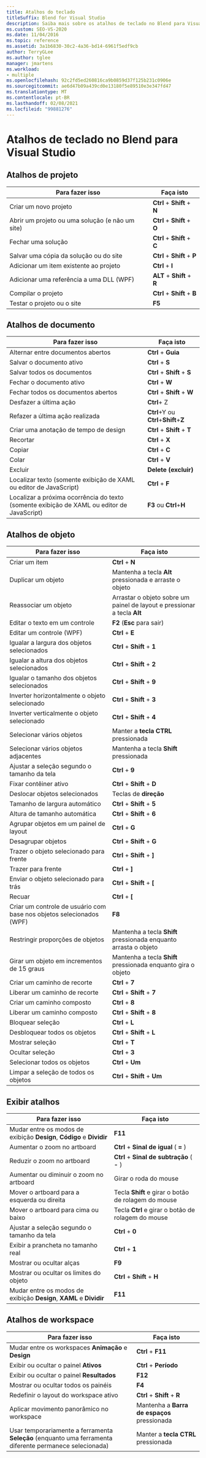 ```yaml
---
title: Atalhos do teclado
titleSuffix: Blend for Visual Studio
description: Saiba mais sobre os atalhos de teclado no Blend para Visual Studio que acessam comandos para trabalhar com projetos, documentos, objetos, exibições e espaços de trabalho.
ms.custom: SEO-VS-2020
ms.date: 11/04/2016
ms.topic: reference
ms.assetid: 3a1b6830-30c2-4a36-bd14-6961f5edf9cb
author: TerryGLee
ms.author: tglee
manager: jmartens
ms.workload:
- multiple
ms.openlocfilehash: 92c2fd5ed260816ca9b0859d37f125b231c0906e
ms.sourcegitcommit: ae6d47b09a439cd0e13180f5e89510e3e347fd47
ms.translationtype: MT
ms.contentlocale: pt-BR
ms.lasthandoff: 02/08/2021
ms.locfileid: "99881276"
---
```

# <a name="keyboard-shortcuts-in-blend-for-visual-studio"></a>Atalhos de teclado no Blend para Visual Studio

## <a name="project-shortcuts"></a>Atalhos de projeto

|Para fazer isso|Faça isto|
|----------------|-------------|
|Criar um novo projeto|**Ctrl** + **Shift** + **N**|
|Abrir um projeto ou uma solução (e não um site)|**Ctrl** + **Shift** + **O**|
|Fechar uma solução|**Ctrl** + **Shift** + **C**|
|Salvar uma cópia da solução ou do site|**Ctrl** + **Shift** + **P**|
|Adicionar um item existente ao projeto|**Ctrl** + **I**|
|Adicionar uma referência a uma DLL (WPF)|**ALT** + **Shift** + **R**|
|Compilar o projeto|**Ctrl** + **Shift** + **B**|
|Testar o projeto ou o site|**F5**|

## <a name="document-shortcuts"></a>Atalhos de documento

|Para fazer isso|Faça isto|
|----------------|-------------|
|Alternar entre documentos abertos|**Ctrl** + **Guia**|
|Salvar o documento ativo|**Ctrl** + **S**|
|Salvar todos os documentos|**Ctrl** + **Shift** + **S**|
|Fechar o documento ativo|**Ctrl** + **W**|
|Fechar todos os documentos abertos|**Ctrl** + **Shift** + **W**|
|Desfazer a última ação|**Ctrl**+ Z|
|Refazer a última ação realizada|**Ctrl**+Y ou **Ctrl**+**Shift**+**Z**|
|Criar uma anotação de tempo de design|**Ctrl** + **Shift** + **T**|
|Recortar|**Ctrl** + **X**|
|Copiar|**Ctrl** + **C**|
|Colar|**Ctrl** + **V**|
|Excluir|**Delete (excluir)**|
|Localizar texto (somente exibição de XAML ou editor de JavaScript)|**Ctrl** + **F**|
|Localizar a próxima ocorrência do texto (somente exibição de XAML ou editor de JavaScript)|**F3** ou **Ctrl**+**H**|

## <a name="object-shortcuts"></a>Atalhos de objeto

|Para fazer isso|Faça isto|
|----------------|-------------|
|Criar um item|**Ctrl** + **N**|
|Duplicar um objeto|Mantenha a tecla **Alt** pressionada e arraste o objeto|
|Reassociar um objeto|Arrastar o objeto sobre um painel de layout e pressionar a tecla **Alt**|
|Editar o texto em um controle|**F2** (**Esc** para sair)|
|Editar um controle (WPF)|**Ctrl** + **E**|
|Igualar a largura dos objetos selecionados|**Ctrl** + **Shift** + **1**|
|Igualar a altura dos objetos selecionados|**Ctrl** + **Shift** + **2**|
|Igualar o tamanho dos objetos selecionados|**Ctrl** + **Shift** + **9**|
|Inverter horizontalmente o objeto selecionado|**Ctrl** + **Shift** + **3**|
|Inverter verticalmente o objeto selecionado|**Ctrl** + **Shift** + **4**|
|Selecionar vários objetos|Manter a **tecla CTRL** pressionada|
|Selecionar vários objetos adjacentes|Mantenha a tecla **Shift** pressionada|
|Ajustar a seleção segundo o tamanho da tela|**Ctrl** + **9**|
|Fixar contêiner ativo|**Ctrl** + **Shift** + **D**|
|Deslocar objetos selecionados|Teclas de **direção**|
|Tamanho de largura automático|**Ctrl** + **Shift** + **5**|
|Altura de tamanho automática|**Ctrl** + **Shift** + **6**|
|Agrupar objetos em um painel de layout|**Ctrl** + **G**|
|Desagrupar objetos|**Ctrl** + **Shift** + **G**|
|Trazer o objeto selecionado para frente|**Ctrl** + **Shift** + **]**|
|Trazer para frente|**Ctrl** + **]**|
|Enviar o objeto selecionado para trás|**Ctrl** + **Shift** + **[**|
|Recuar|**Ctrl** + **[**|
|Criar um controle de usuário com base nos objetos selecionados (WPF)|**F8**|
|Restringir proporções de objetos|Mantenha a tecla **Shift** pressionada enquanto arrasta o objeto|
|Girar um objeto em incrementos de 15 graus|Mantenha a tecla **Shift** pressionada enquanto gira o objeto|
|Criar um caminho de recorte|**Ctrl** + **7**|
|Liberar um caminho de recorte|**Ctrl** + **Shift** + **7**|
|Criar um caminho composto|**Ctrl** + **8**|
|Liberar um caminho composto|**Ctrl** + **Shift** + **8**|
|Bloquear seleção|**Ctrl** + **L**|
|Desbloquear todos os objetos|**Ctrl** + **Shift** + **L**|
|Mostrar seleção|**Ctrl** + **T**|
|Ocultar seleção|**Ctrl** + **3**|
|Selecionar todos os objetos|**Ctrl** + **Um**|
|Limpar a seleção de todos os objetos|**Ctrl** + **Shift** + **Um**|

## <a name="view-shortcuts"></a>Exibir atalhos

|Para fazer isso|Faça isto|
|----------------|-------------|
|Mudar entre os modos de exibição **Design**, **Código** e **Dividir**|**F11**|
|Aumentar o zoom no artboard|**Ctrl** + **Sinal de igual** ( **=** )|
|Reduzir o zoom no artboard|**Ctrl** + **Sinal de subtração** ( **-** )|
|Aumentar ou diminuir o zoom no artboard|Girar o roda do mouse|
|Mover o artboard para a esquerda ou direita|Tecla **Shift** e girar o botão de rolagem do mouse|
|Mover o artboard para cima ou baixo|Tecla **Ctrl** e girar o botão de rolagem do mouse|
|Ajustar a seleção segundo o tamanho da tela|**Ctrl** + **0**|
|Exibir a prancheta no tamanho real|**Ctrl** + **1**|
|Mostrar ou ocultar alças|**F9**|
|Mostrar ou ocultar os limites do objeto|**Ctrl** + **Shift** + **H**|
|Mudar entre os modos de exibição **Design**, **XAML** e **Dividir**|**F11**|

## <a name="workspace-shortcuts"></a>Atalhos de workspace

|Para fazer isso|Faça isto|
|----------------|-------------|
|Mudar entre os workspaces **Animação** e **Design**|**Ctrl** + **F11**|
|Exibir ou ocultar o painel **Ativos**|**Ctrl** + **Período**|
|Exibir ou ocultar o painel **Resultados**|**F12**|
|Mostrar ou ocultar todos os painéis|**F4**|
|Redefinir o layout do workspace ativo|**Ctrl** + **Shift** + **R**|
|Aplicar movimento panorâmico no workspace|Mantenha a **Barra de espaços** pressionada|
|Usar temporariamente a ferramenta **Seleção** (enquanto uma ferramenta diferente permanece selecionada)|Manter a **tecla CTRL** pressionada|
